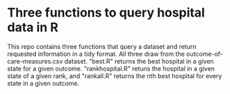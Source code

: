 # Three functions to query hospital data in R
This repo contains three functions that query a dataset and return requested information in a tidy format. All three draw from the outcome-of-care-measures.csv dataset. "best.R" returns the best hospital in a given state for a given outcome. "rankhospital.R" retuns the hospital in a given state of a given rank, and "rankall.R" returns the nth best hospital for every state in a given outcome. 
